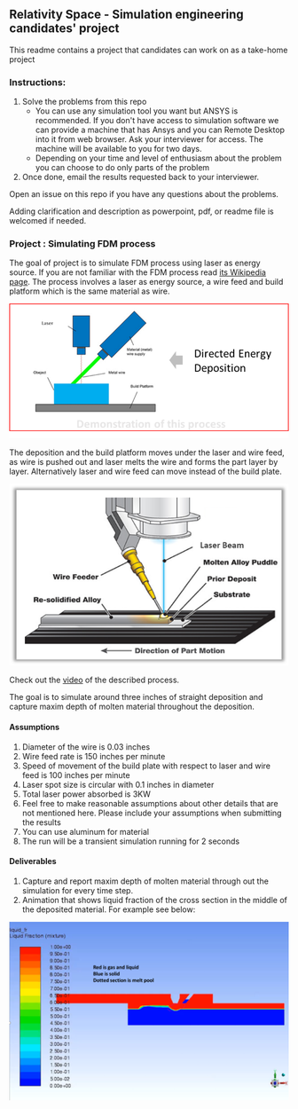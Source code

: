 ## Relativity Space - Simulation engineering candidates' project
This readme contains a project that candidates can work on as a take-home project

### Instructions:
1. Solve the problems from this repo
    * You can use any simulation tool you want but ANSYS is recommended. If you don't have access to simulation software we can provide a machine that has Ansys and you can Remote Desktop into it from web browser. Ask your interviewer for access. The machine will be available to you for two days.
    * Depending on your time and level of enthusiasm about the problem you can choose to do only parts of the problem
2. Once done, email the results requested back to your interviewer.

Open an issue on this repo if you have any questions about the problems.

Adding clarification and description as powerpoint, pdf, or readme file is welcomed if needed.

### Project : Simulating FDM process
The goal of project is to simulate FDM process using laser as energy source. If you are not familiar with the FDM process read [its Wikipedia page](https://en.wikipedia.org/wiki/Fused_deposition_modeling). The process involves a laser as energy source, a wire feed and build platform which is the same material as wire.

![Directed Energy Deposition with laser](/images/ded1.png)

The deposition and the build platform moves under the laser and wire feed, as wire is pushed out and laser melts the wire and forms the part layer by layer. Alternatively laser and wire feed can move instead of the build plate.

![Directed Energy Deposition with laser](/images/ded2.png)

Check out the [video](https://github.com/RelativitySpace/sim_candidates_proj/raw/master/videos/print.mp4) of the described process.

The goal is to simulate around three inches of straight deposition and capture maxim depth of molten material throughout the deposition.

#### Assumptions
1. Diameter of the wire is 0.03 inches
2. Wire feed rate is 150 inches per minute
4. Speed of movement of the build plate with respect to laser and wire feed is 100 inches per minute
5. Laser spot size is circular with 0.1 inches in diameter
6. Total laser power absorbed is 3KW
7. Feel free to make reasonable assumptions about other details that are not mentioned here. Please include your assumptions when submitting the results
8. You can use aluminum for material
10. The run will be a transient simulation running for 2 seconds

#### Deliverables
1. Capture and report maxim depth of molten material through out the simulation for every time step.
2. Animation that shows liquid fraction of the cross section in the middle of the deposited material. For example see below:

![Liquid fraction of the cross section](/images/liquid_fraction_xsection.png)

